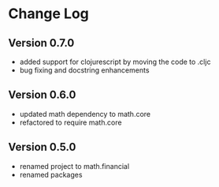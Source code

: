 Change Log
==========

Version 0.7.0
-------------
* added support for clojurescript by moving the code to .cljc
* bug fixing and docstring enhancements

Version 0.6.0
-------------
* updated math dependency to math.core
* refactored to require math.core

Version 0.5.0
-------------
* renamed project to math.financial
* renamed packages
